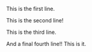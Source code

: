 This is the first line.

This is the second line!

This is the third line.

And a final fourth line!! This is it.